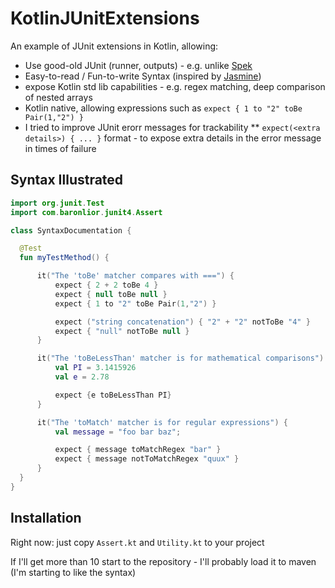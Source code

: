 # KotlinJUnitExtensions
An example of JUnit extensions in Kotlin, allowing:
* Use good-old JUnit (runner, outputs) - e.g. unlike [Spek](http://spekframework.org/)
* Easy-to-read / Fun-to-write Syntax (inspired by [Jasmine](https://jasmine.github.io/2.0/introduction.html))
* expose Kotlin std lib capabilities - e.g. regex matching, deep comparison of nested arrays
* Kotlin native, allowing expressions such as `expect { 1 to "2" toBe Pair(1,"2") } `
* I tried to improve JUnit erorr messages for trackability
** `expect(<extra details>) { ... }` format - to expose extra details in the error message in times of failure

## Syntax Illustrated
```kotlin
import org.junit.Test
import com.baronlior.junit4.Assert

class SyntaxDocumentation {

  @Test
  fun myTestMethod() {

      it("The 'toBe' matcher compares with ===") {
          expect { 2 + 2 toBe 4 }
          expect { null toBe null }
          expect { 1 to "2" toBe Pair(1,"2") }

          expect ("string concatenation") { "2" + "2" notToBe "4" }
          expect { "null" notToBe null }
      }

      it("The 'toBeLessThan' matcher is for mathematical comparisons") {
          val PI = 3.1415926
          val e = 2.78

          expect {e toBeLessThan PI}
      }

      it("The 'toMatch' matcher is for regular expressions") {
          val message = "foo bar baz";

          expect { message toMatchRegex "bar" }
          expect { message notToMatchRegex "quux" }
      }
  }
}
```

## Installation
Right now: just copy `Assert.kt` and `Utility.kt` to your project

If I'll get more than 10 start to the repository - I'll probably load it to maven (I'm starting to like the syntax)
